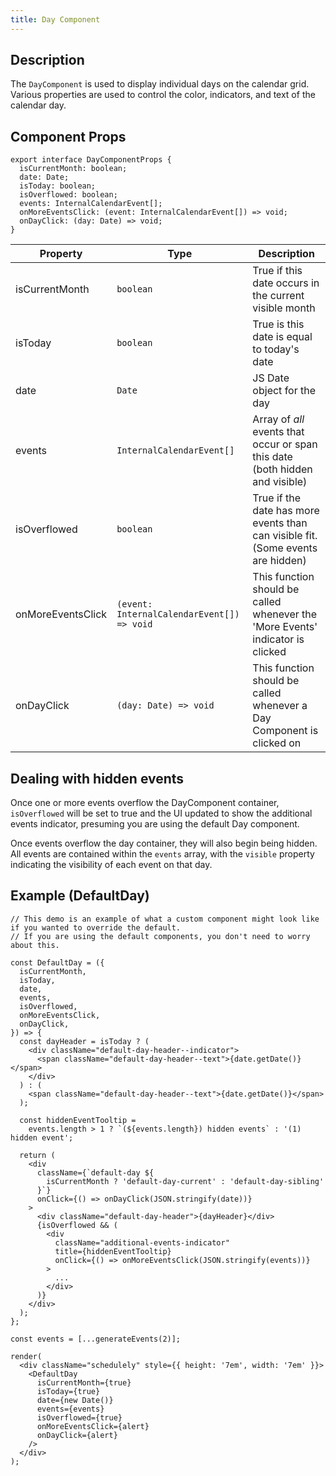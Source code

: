 ```yaml
---
title: Day Component
---
```


## Description

The `DayComponent` is used to display individual days on the calendar grid. Various properties are used to control the color, indicators, and text of the calendar day.

## Component Props

```tsx
export interface DayComponentProps {
  isCurrentMonth: boolean;
  date: Date;
  isToday: boolean;
  isOverflowed: boolean;
  events: InternalCalendarEvent[];
  onMoreEventsClick: (event: InternalCalendarEvent[]) => void;
  onDayClick: (day: Date) => void;
}
```

| Property          | Type                                       | Description                                                                     |
| ----------------- | ------------------------------------------ | ------------------------------------------------------------------------------- |
| isCurrentMonth    | `boolean`                                  | True if this date occurs in the current visible month                           |
| isToday           | `boolean`                                  | True is this date is equal to today's date                                      |
| date              | `Date`                                     | JS Date object for the day                                                      |
| events            | `InternalCalendarEvent[]`                  | Array of _all_ events that occur or span this date (both hidden and visible)    |
| isOverflowed      | `boolean`                                  | True if the date has more events than can visible fit. (Some events are hidden) |
| onMoreEventsClick | `(event: InternalCalendarEvent[]) => void` | This function should be called whenever the 'More Events' indicator is clicked  |
| onDayClick        | `(day: Date) => void`                      | This function should be called whenever a Day Component is clicked on           |

## Dealing with hidden events

Once one or more events overflow the DayComponent container, `isOverflowed` will be set to true and the UI updated to show the additional events indicator, presuming you are using the default Day component.

Once events overflow the day container, they will also begin being hidden. All events are contained within the `events` array, with the `visible` property indicating the visibility of each event on that day.

## Example (DefaultDay)

```tsx live noInline
// This demo is an example of what a custom component might look like if you wanted to override the default.
// If you are using the default components, you don't need to worry about this.

const DefaultDay = ({
  isCurrentMonth,
  isToday,
  date,
  events,
  isOverflowed,
  onMoreEventsClick,
  onDayClick,
}) => {
  const dayHeader = isToday ? (
    <div className="default-day-header--indicator">
      <span className="default-day-header--text">{date.getDate()}</span>
    </div>
  ) : (
    <span className="default-day-header--text">{date.getDate()}</span>
  );

  const hiddenEventTooltip =
    events.length > 1 ? `(${events.length}) hidden events` : '(1) hidden event';

  return (
    <div
      className={`default-day ${
        isCurrentMonth ? 'default-day-current' : 'default-day-sibling'
      }`}
      onClick={() => onDayClick(JSON.stringify(date))}
    >
      <div className="default-day-header">{dayHeader}</div>
      {isOverflowed && (
        <div
          className="additional-events-indicator"
          title={hiddenEventTooltip}
          onClick={() => onMoreEventsClick(JSON.stringify(events))}
        >
          ...
        </div>
      )}
    </div>
  );
};

const events = [...generateEvents(2)];

render(
  <div className="schedulely" style={{ height: '7em', width: '7em' }}>
    <DefaultDay
      isCurrentMonth={true}
      isToday={true}
      date={new Date()}
      events={events}
      isOverflowed={true}
      onMoreEventsClick={alert}
      onDayClick={alert}
    />
  </div>
);
```
